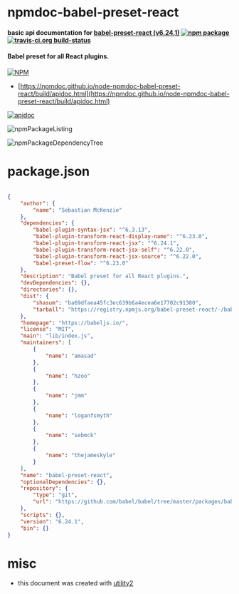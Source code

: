 # npmdoc-babel-preset-react

#### basic api documentation for  [babel-preset-react (v6.24.1)](https://babeljs.io/)  [![npm package](https://img.shields.io/npm/v/npmdoc-babel-preset-react.svg?style=flat-square)](https://www.npmjs.org/package/npmdoc-babel-preset-react) [![travis-ci.org build-status](https://api.travis-ci.org/npmdoc/node-npmdoc-babel-preset-react.svg)](https://travis-ci.org/npmdoc/node-npmdoc-babel-preset-react)

#### Babel preset for all React plugins.

[![NPM](https://nodei.co/npm/babel-preset-react.png?downloads=true&downloadRank=true&stars=true)](https://www.npmjs.com/package/babel-preset-react)

- [https://npmdoc.github.io/node-npmdoc-babel-preset-react/build/apidoc.html](https://npmdoc.github.io/node-npmdoc-babel-preset-react/build/apidoc.html)

[![apidoc](https://npmdoc.github.io/node-npmdoc-babel-preset-react/build/screenCapture.buildCi.browser.%252Ftmp%252Fbuild%252Fapidoc.html.png)](https://npmdoc.github.io/node-npmdoc-babel-preset-react/build/apidoc.html)

![npmPackageListing](https://npmdoc.github.io/node-npmdoc-babel-preset-react/build/screenCapture.npmPackageListing.svg)

![npmPackageDependencyTree](https://npmdoc.github.io/node-npmdoc-babel-preset-react/build/screenCapture.npmPackageDependencyTree.svg)



# package.json

```json

{
    "author": {
        "name": "Sebastian McKenzie"
    },
    "dependencies": {
        "babel-plugin-syntax-jsx": "^6.3.13",
        "babel-plugin-transform-react-display-name": "^6.23.0",
        "babel-plugin-transform-react-jsx": "^6.24.1",
        "babel-plugin-transform-react-jsx-self": "^6.22.0",
        "babel-plugin-transform-react-jsx-source": "^6.22.0",
        "babel-preset-flow": "^6.23.0"
    },
    "description": "Babel preset for all React plugins.",
    "devDependencies": {},
    "directories": {},
    "dist": {
        "shasum": "ba69dfaea45fc3ec639b6a4ecea6e17702c91380",
        "tarball": "https://registry.npmjs.org/babel-preset-react/-/babel-preset-react-6.24.1.tgz"
    },
    "homepage": "https://babeljs.io/",
    "license": "MIT",
    "main": "lib/index.js",
    "maintainers": [
        {
            "name": "amasad"
        },
        {
            "name": "hzoo"
        },
        {
            "name": "jmm"
        },
        {
            "name": "loganfsmyth"
        },
        {
            "name": "sebmck"
        },
        {
            "name": "thejameskyle"
        }
    ],
    "name": "babel-preset-react",
    "optionalDependencies": {},
    "repository": {
        "type": "git",
        "url": "https://github.com/babel/babel/tree/master/packages/babel-preset-react"
    },
    "scripts": {},
    "version": "6.24.1",
    "bin": {}
}
```



# misc
- this document was created with [utility2](https://github.com/kaizhu256/node-utility2)
